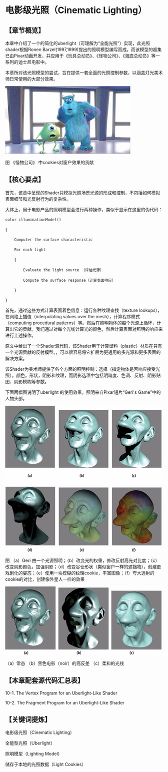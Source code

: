 ﻿# 电影级光照（Cinematic Lighting）

## 

## 【章节概览】

本章中介绍了一个的简化的uberlight（可理解为“全能光照”）实现，此光照shader根据Ronen Barzel(1997,1999)提出的照明模型编写而成。而该模型的超集已由Pixar动画开发，并应用于《玩具总动员》、《怪物公司》、《海底总动员》等一系列的迪士尼电影中。

本章所对该光照模型的尝试，旨在提供一套全面的光照控制参数，以涵盖灯光美术师日常使用的大部分效果。

[
![img](CinematicLighting.assets/4f66cfe65ba506676cdde671bf7da6da.png)](https://github.com/QianMo/Game-Programmer-Study-Notes/blob/master/Content/%E3%80%8AGPUGems1%E3%80%8B%E5%85%A8%E4%B9%A6%E6%8F%90%E7%82%BC%E6%80%BB%E7%BB%93/media/4f66cfe65ba506676cdde671bf7da6da.png)

图 《怪物公司》 中cookies对窗户效果的贡献

## 

## 【核心要点】

首先，该章中呈现的Shader只模拟光照场景光源的形成和控制，不包括如何模拟表面细节和光反射行为的复杂性。

大体上，用于电影产品的照明模型会进行两种操作，类似于显示在这里的伪代码：

```
color illuminationModel()

{

    Computer the surface characteristic

    For each light

    {

		Evaluate the light source （评估光源）

		Compute the surface response（计算表面响应）

    }

}
```

首先，通过这些方式计算表面着色信息：运行各种纹理查找（texture lookups），在网格上插值（interpolating values over the mesh），计算程序模式（computing procedural patterns）等。然后在照明物体的每个光源上循环，计算出它的贡献。我们通过对每个光线计算光的颜色，然后计算表面对照明的响应来进行上述操作。

原文中给出了一个Shader源代码，该Shader用于计算塑料（plastic）材质在只有一个光源贡献的反射模型。，可以很容易将它扩展为更通用的多光源和更多表面的解决方案。

该Shader为美术师提供了各个方面的照明控制：选择（指定物体是否响应接受光照），颜色，形状，阴影和纹理，而阴影选项中包括明暗度、色调、反射、阴影贴图、阴影模糊等参数。

下面两幅图说明了uberlight 的使用效果。照明来自Pixar短片“Geri's Game”中的人物头部。

[
![img](CinematicLighting.assets/a78bfaa0fe79b7be546cebed07799194.png)](https://github.com/QianMo/Game-Programmer-Study-Notes/blob/master/Content/%E3%80%8AGPUGems1%E3%80%8B%E5%85%A8%E4%B9%A6%E6%8F%90%E7%82%BC%E6%80%BB%E7%BB%93/media/a78bfaa0fe79b7be546cebed07799194.png)

图 （a）Geri 由一个光源照明；（b）改变光的权重，修改反射高光对比度；（c）改变阴影颜色，加强阴影；（d）改变谷仓形状（类似窗户一样的遮挡物），创建更戏剧化的姿态；（e）使用一块模糊的纹理cookie，丰富图像；（f）夸大透射的cookie的对比，创建像外星人一样的效果

[
![img](CinematicLighting.assets/efab0e56de0f5ff7bec800a5c0517d9b.png)](https://github.com/QianMo/Game-Programmer-Study-Notes/blob/master/Content/%E3%80%8AGPUGems1%E3%80%8B%E5%85%A8%E4%B9%A6%E6%8F%90%E7%82%BC%E6%80%BB%E7%BB%93/media/efab0e56de0f5ff7bec800a5c0517d9b.png)

（a）常态 （b）黑色电影（noir）的高反差 （c）柔和的光线

## 

## 【本章配套源代码汇总表】

10-1. The Vertex Program for an Uberlight-Like Shader

10-2. The Fragment Program for an Uberlight-Like Shader

## 

## 【关键词提炼】

电影级光照（Cinematic Lighting）

全能型光照（Uberlight）

照明模型（Lighting Model）

储存于本地的光照数据（Light Cookies）

